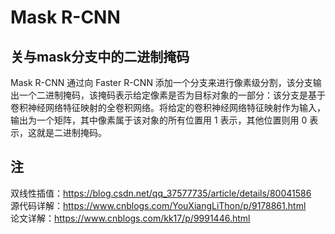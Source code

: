 # Mask R-CNN


## 关与mask分支中的二进制掩码
Mask R-CNN 通过向 Faster R-CNN 添加一个分支来进行像素级分割，该分支输出一个二进制掩码，该掩码表示给定像素是否为目标对象的一部分：该分支是基于卷积神经网络特征映射的全卷积网络。将给定的卷积神经网络特征映射作为输入，输出为一个矩阵，其中像素属于该对象的所有位置用 1 表示，其他位置则用 0 表示，这就是二进制掩码。

## 注
双线性插值：https://blog.csdn.net/qq_37577735/article/details/80041586   
源代码详解：https://www.cnblogs.com/YouXiangLiThon/p/9178861.html  
论文详解：https://www.cnblogs.com/kk17/p/9991446.html  
